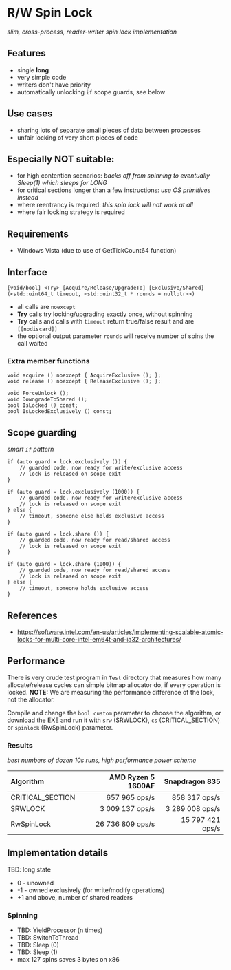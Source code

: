 # R/W Spin Lock
*slim, cross-process, reader-writer spin lock implementation*

## Features
* single **long**
* very simple code
* writers don't have priority
* automatically unlocking `if` scope guards, see below

## Use cases
* sharing lots of separate small pieces of data between processes
* unfair locking of very short pieces of code

## Especially NOT suitable:
* for high contention scenarios: *backs off from spinning to eventually Sleep(1) which sleeps for LONG*
* for critical sections longer than a few instructions: *use OS primitives instead*
* where reentrancy is required: *this spin lock will not work at all*
* where fair locking strategy is required

## Requirements
* Windows Vista (due to use of GetTickCount64 function)

## Interface

    [void/bool] <Try> [Acquire/Release/UpgradeTo] [Exclusive/Shared] (<std::uint64_t timeout, <std::uint32_t * rounds = nullptr>>)

* all calls are `noexcept`
* **Try** calls try locking/upgrading exactly once, without spinning
* **Try** calls and calls with `timeout` return true/false result and are `[[nodiscard]]`
* the optional output parameter `rounds` will receive number of spins the call waited

### Extra member functions

    void acquire () noexcept { AcquireExclusive (); };
    void release () noexcept { ReleaseExclusive (); };

    void ForceUnlock ();
    void DowngradeToShared ();
    bool IsLocked () const;
    bool IsLockedExclusively () const;

## Scope guarding
*smart `if` pattern*

    if (auto guard = lock.exclusively ()) {
        // guarded code, now ready for write/exclusive access
        // lock is released on scope exit
    }
    
    if (auto guard = lock.exclusively (1000)) {
        // guarded code, now ready for write/exclusive access
        // lock is released on scope exit
    } else {
        // timeout, someone else holds exclusive access
    }
    
    if (auto guard = lock.share ()) {
        // guarded code, now ready for read/shared access
        // lock is released on scope exit
    }
    
    if (auto guard = lock.share (1000)) {
        // guarded code, now ready for read/shared access
        // lock is released on scope exit
    } else {
        // timeout, someone holds exclusive access
    }

## References
* https://software.intel.com/en-us/articles/implementing-scalable-atomic-locks-for-multi-core-intel-em64t-and-ia32-architectures/

## Performance
There is very crude test program in `Test` directory that measures how many allocate/release
cycles can simple bitmap allocator do, if every operation is locked. **NOTE:** We are measuring
the performance difference of the lock, not the allocator.

Compile and change the `bool custom` parameter to choose the algorithm, or download the EXE and
run it with `srw` (SRWLOCK), `cs` (CRITICAL_SECTION) or `spinlock` (RwSpinLock) parameter.

### Results
*best numbers of dozen 10s runs, high performance power scheme*

| Algorithm | AMD Ryzen 5 1600AF | Snapdragon 835 |
| :--- | ---: | ---: |
| CRITICAL_SECTION | 657 965 ops/s | 858 317 ops/s |
| SRWLOCK | 3 009 137 ops/s | 3 289 008 ops/s |
| RwSpinLock | 26 736 809 ops/s | 15 797 421 ops/s |

## Implementation details

TBD: long state
 - 0 - unowned
 - -1 - owned exclusively (for write/modify operations)
 - +1 and above, number of shared readers

### Spinning

* TBD: YieldProcessor (n times)
* TBD: SwitchToThread
* TBD: Sleep (0)
* TBD: Sleep (1)
* max 127 spins saves 3 bytes on x86
